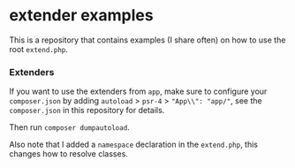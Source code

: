 # extender examples

This is a repository that contains examples (I share often) on how to use the root `extend.php`.

### Extenders

If you want to use the extenders from `app`, make sure to configure your `composer.json` by adding
`autoload` > `psr-4` > `"App\\": "app/"`, see the `composer.json` in this repository for details.

Then run `composer dumpautoload`.

Also note that I added a `namespace` declaration in the `extend.php`, this changes how to resolve classes.
